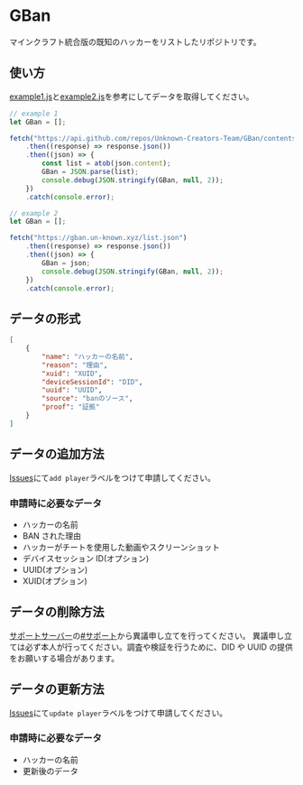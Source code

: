 # GBan

マインクラフト統合版の既知のハッカーをリストしたリポジトリです。

## 使い方

[example1.js](/examples/example1.js)と[example2.js](/examples/example2.js)を参考にしてデータを取得してください。

```js
// example 1
let GBan = [];

fetch("https://api.github.com/repos/Unknown-Creators-Team/GBan/contents/list.json")
    .then((response) => response.json())
    .then((json) => {
        const list = atob(json.content);
        GBan = JSON.parse(list);
        console.debug(JSON.stringify(GBan, null, 2));
    })
    .catch(console.error);
```
```js
// example 2
let GBan = [];

fetch("https://gban.un-known.xyz/list.json")
    .then((response) => response.json())
    .then((json) => {
        GBan = json;
        console.debug(JSON.stringify(GBan, null, 2));
    })
    .catch(console.error);
```

## データの形式

```json
[
    {
        "name": "ハッカーの名前",
        "reason": "理由",
        "xuid": "XUID",
        "deviceSessionId": "DID",
        "uuid": "UUID",
        "source": "banのソース",
        "proof": "証拠"
    }
]
```

## データの追加方法

[Issues](https://github.com/Unknown-Creators-Team/GBan/issues/)にて`add player`ラベルをつけて申請してください。

### 申請時に必要なデータ

-   ハッカーの名前
-   BAN された理由
-   ハッカーがチートを使用した動画やスクリーンショット
-   デバイスセッション ID(オプション)
-   UUID(オプション)
-   XUID(オプション)

## データの削除方法

[サポートサーバー](https://discord.gg/QF3n85dr4P)の[#サポート](https://discord.com/channels/848856541456105483/1081971937183547492)から異議申し立てを行ってください。
異議申し立ては必ず本人が行ってください。調査や検証を行うために、DID や UUID の提供をお願いする場合があります。

## データの更新方法

[Issues](https://github.com/Unknown-Creators-Team/GBan/issues/)にて`update player`ラベルをつけて申請してください。

### 申請時に必要なデータ

-   ハッカーの名前
-   更新後のデータ
